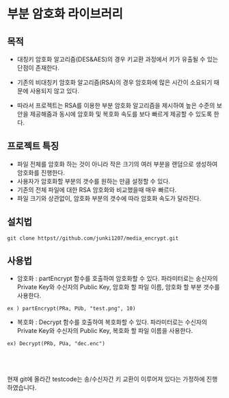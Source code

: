 # 부분 암호화 라이브러리
## 목적
* 대칭키 암호화 알고리즘(DES&AES)의 경우 키교환 과정에서 키가 유출될 수 있는 단점이 존재한다.
* 기존의 비대칭키 암호화 알고리즘(RSA)의 경우 암호화에 많은 시간이 소요되기 때문에 사용되지 않고 있다.

* 따라서 프로젝트는 RSA를 이용한 부분 암호화 알고리즘을 제시하여 높은 수준의 보안을 제공해줌과 동시에 암호화 및 복호화 속도를 보다 빠르게 제공할 수 있도록 한다.

## 프로젝트 특징
* 파일 전체를 암호화 하는 것이 아니라 작은 크기의 여러 부분을 랜덤으로 생성하여 암호화를 진행한다.
* 사용자가 암호화할 부분의 갯수를 원하는 만큼 설정할 수 있다.
* 기존의 전체 파일에 대한 RSA 암호화와 비교했을때 매우 빠르다.
* 파일 크기와 상관없이, 암호화 부분의 갯수에 따라 암호화 속도가 달라진다.

## 설치법
```
git clone httpst//github.com/junki1207/media_encrypt.git
```

## 사용법
* 암호화 : partEncrypt 함수를 호출하여 암호화할 수 있다.
파라미터로는 송신자의 Private Key와 수신자의 Public Key, 암호화 할 파일 이름, 암호화 할 부분 갯수를 사용한다.
```
ex ) partEncrypt(PRa, PUb, "test.png", 10)
```
* 복호화 : Decrypt 함수를 호출하여 복호화할 수 있다. 파라미터로는 수신자의 Private Key와 수신자의 Public Key, 복호화 할 파일 이름을 사용한다.
```
ex) Decrypt(PRb, PUa, "dec.enc")
```

<br><br><br> 현재 git에 올라간 testcode는 송/수신자간 키 교환이 이루어져 있다는 가정하에 진행하였습니다.